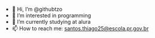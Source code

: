 - 👋 Hi, I’m @githubtzo
- 👀 I’m interested in programming
- 🌱 I’m currently studying at alura
- 📫 How to reach me: santos.thiago25@escola.pr.gov.br

<!---
githubtzo/githubtzo is a ✨ special ✨ repository because its `README.md` (this file) appears on your GitHub profile.
You can click the Preview link to take a look at your changes.
--->
